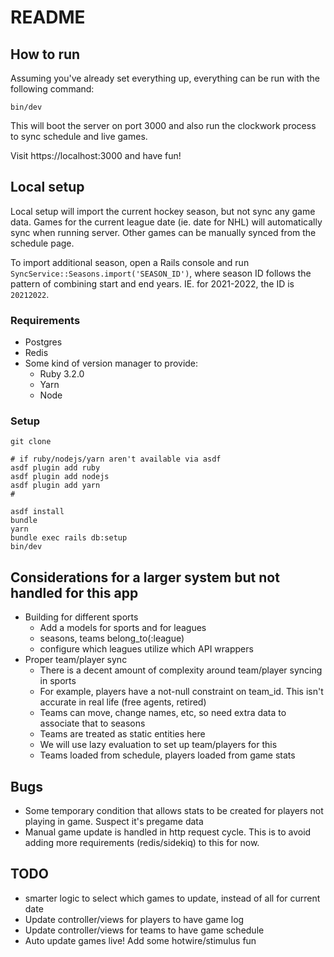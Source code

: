 # README

## How to run

Assuming you've already set everything up, everything can be run with the following command:

```
bin/dev
```

This will boot the server on port 3000 and also run the clockwork process to sync schedule and live games.

Visit https://localhost:3000 and have fun!

## Local setup

Local setup will import the current hockey season, but not sync any game data. Games for the current league date (ie. date for NHL) will automatically sync when running server. Other games can be manually synced from the schedule page.

To import additional season, open a Rails console and run `SyncService::Seasons.import('SEASON_ID')`, where season ID follows the pattern of combining start and end years. IE. for 2021-2022, the ID is `20212022`.

### Requirements

* Postgres
* Redis
* Some kind of version manager to provide:
  - Ruby 3.2.0
  - Yarn
  - Node

### Setup

```
git clone

# if ruby/nodejs/yarn aren't available via asdf
asdf plugin add ruby
asdf plugin add nodejs
asdf plugin add yarn
# 

asdf install
bundle
yarn
bundle exec rails db:setup
bin/dev
```

## Considerations for a larger system but not handled for this app

* Building for different sports
  - Add a models for sports and for leagues
  - seasons, teams belong_to(:league)
  - configure which leagues utilize which API wrappers
* Proper team/player sync
  - There is a decent amount of complexity around team/player syncing in sports
  - For example, players have a not-null constraint on team_id. This isn't accurate in real life (free agents, retired)
  - Teams can move, change names, etc, so need extra data to associate that to seasons
  - Teams are treated as static entities here
  - We will use lazy evaluation to set up team/players for this
  - Teams loaded from schedule, players loaded from game stats

## Bugs

* Some temporary condition that allows stats to be created for players not playing in game. Suspect it's pregame data
* Manual game update is handled in http request cycle. This is to avoid adding more requirements (redis/sidekiq) to this for now.

## TODO

* smarter logic to select which games to update, instead of all for current date
* Update controller/views for players to have game log
* Update controller/views for teams to have game schedule
* Auto update games live! Add some hotwire/stimulus fun
